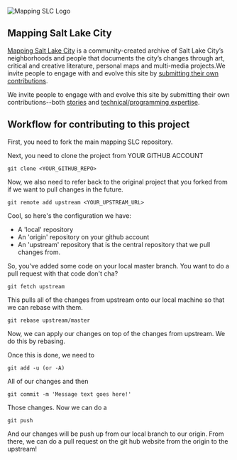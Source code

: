 ![Mapping SLC Logo](http://www.mappingslc.org/images/mapping.png)


## Mapping Salt Lake City

[Mapping Salt Lake City](http://www.mappingslc.org) is a community-created archive of Salt Lake City’s neighborhoods and people that documents the city’s changes through art, critical and creative literature, personal maps and multi-media projects.We invite people to engage with and evolve this site by [submitting their own contributions](http://www.mappingslc.org/component/rsform/form/4-mapping-slc-project-submission).

We invite people to engage with and evolve this site by submitting their own contributions--both [stories](http://www.mappingslc.org/projects) and [technical/programming expertise](https://github.com/CodeHubGit/MappingSLC).

## Workflow for contributing to this project

First, you need to fork the main mapping SLC repository.

Next, you need to clone the project from YOUR GITHUB ACCOUNT

```
git clone <YOUR_GITHUB_REPO>
```

Now, we also need to refer back to the original project that you forked from if we want to pull changes in the future.

```
git remote add upstream <YOUR_UPSTREAM_URL>
```

Cool, so here's the configuration we have:

- A 'local' repository
- An 'origin' repository on your github account
- An 'upstream' repository that is the central repository that we pull changes from.

So, you've added some code on your local master branch. You want to do a pull request with that code don't cha?

```
git fetch upstream
```

This pulls all of the changes from upstream onto our local machine so that we can rebase with them.

```
git rebase upstream/master
```

Now, we can apply our changes on top of the changes from upstream. We do this by rebasing.

Once this is done, we need to

```
git add -u (or -A)
```

All of our changes and then

```
git commit -m 'Message text goes here!'
```

Those changes. Now we can do a 

```
git push
```

And our changes will be push up from our local branch to our origin.
From there, we can do a pull request on the git hub website from the origin
to the upstream!

